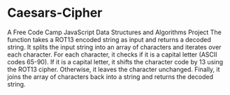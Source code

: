# Caesars-Cipher
A Free Code Camp JavaScript Data Structures and Algorithms Project
The function takes a ROT13 encoded string as input and returns a decoded string. It splits the input string into an array of characters and iterates over each character. For each character, it checks if it is a capital letter (ASCII codes 65-90). If it is a capital letter, it shifts the character code by 13 using the ROT13 cipher. Otherwise, it leaves the character unchanged. Finally, it joins the array of characters back into a string and returns the decoded string.
